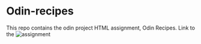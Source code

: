# Odin-recipes

This repo contains the odin project HTML assignment, Odin Recipes.
Link to the ![assignment](https://www.theodinproject.com/lessons/foundations-recipes)
